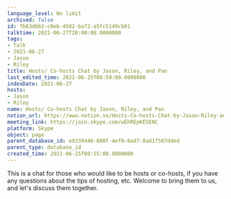 ```yaml
---
language_level: No limit
archived: false
id: fb63dbb2-c0eb-4582-ba72-a5fc5149cb01
talktime: 2021-06-27T20:00:00.0000000
tags:
- Talk
- 2021-06-27
- Jason
- Riley
title: Hosts/ Co-hosts Chat by Jason, Riley, and Pan
last_edited_time: 2021-06-25T08:59:00.0000000
indexDate: 2021-06-27
hosts:
- Jason
- Riley
name: Hosts/ Co-hosts Chat by Jason, Riley, and Pan
notion_url: https://www.notion.so/Hosts-Co-hosts-Chat-by-Jason-Riley-and-Pan-fb63dbb2c0eb4582ba72a5fc5149cb01
meeting_link: https://join.skype.com/wEhREpKESENC
platform: Skype
object: page
parent_database_id: e9339446-880f-4ef0-8ad7-8ad1f507dded
parent_type: database_id
created_time: 2021-06-25T08:55:00.0000000
---
```


This is a chat for those who would like to be hosts or co-hosts, if you have any questions about the tips of hosting, etc. Welcome to bring them to us, and let's discuss them together.

